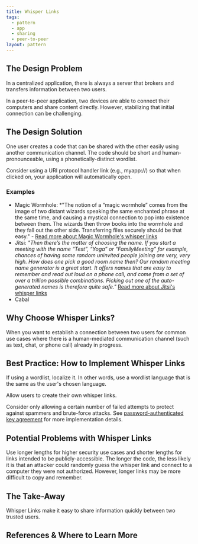 ```yaml
---
title: Whisper Links
tags:
  - pattern
  - app
  - sharing
  - peer-to-peer
layout: pattern
---
```


## The Design Problem 

In a centralized application, there is always a server that brokers and transfers
information between two users. 

In a peer-to-peer application, two devices are able to connect their computers
and share content directly. However, stabilizing that initial connection can be
challenging. 

## The Design Solution 

One user creates a code that can be shared with the other easily using another
communication channel. The code should be short and human-pronounceable, using
a phonetically-distinct wordlist. 

Consider using a URI protocol handler link (e.g., myapp://<whisper-link-here>) so that
when clicked on, your application will automatically open.


### Examples 

- Magic Wormhole: *"The notion of a “magic wormhole” comes from the image of two distant wizards
speaking the same enchanted phrase at the same time, and causing a mystical
connection to pop into existence between them. The wizards then throw books
into the wormhole and they fall out the other side. Transferring files securely
should be that easy." - [Read more about Magic Wormhole's whisper
links](https://magic-wormhole.readthedocs.io/en/latest/welcome.html#motivation)
- Jitsi: *"Then there’s the matter of choosing the name. If you start a meeting with the name “Test”, “Yoga” or “FamilyMeeting” for example, chances of having some random uninvited people joining are very, very high. How does one pick a good room name then? Our random meeting name generator is a great start. It offers names that are easy to remember and read out loud on a phone call, and come from a set of over a trillion possible combinations. Picking out one of the auto-generated names is therefore quite safe."* [Read more about Jitsi's whisper links](https://jitsi.org/security/)
- Cabal

## Why Choose Whisper Links?

When you want to establish a connection between two users for common use cases
where there is a human-mediated communication channel (such as text, chat, or
phone call) already in progress.

## Best Practice: How to Implement Whisper Links

If using a wordlist, localize it. In other words, use a wordlist language that
is the same as the user's chosen language.

Allow users to create their own whisper links. 

Consider only allowing a certain number of failed attempts to protect against spammers and brute-force attacks. See [password-authenticated key agreement](https://en.wikipedia.org/wiki/Password-authenticated_key_agreement) for more implementation details.

## Potential Problems with Whisper Links

Use longer lengths for higher security use cases and shorter lengths for
links intended to be publicly-accessible. The longer the code, the less likely
it is that an attacker could randomly guess the whisper link and connect to
a computer they were not authorized. However, longer links may be more
difficult to copy and remember. 

## The Take-Away

Whisper Links make it easy to share information quickly between two trusted users.

## References & Where to Learn More 

